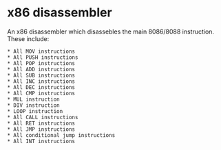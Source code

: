 # x86 disassembler

An x86 disassembler which disassebles the main 8086/8088 instruction. These include:

	* All MOV instructions
	* All PUSH instructions
	* All POP instructions
	* All ADD instructions
	* All SUB instructions
	* All INC instructions
	* All DEC instructions
	* All CMP instructions
	* MUL instruction
	* DIV instruction
	* LOOP instruction
	* All CALL instructions
	* All RET instructions
	* All JMP instructions
	* All conditional jump instructions
	* All INT instructions
